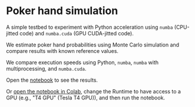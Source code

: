 # Poker hand simulation

A simple testbed to experiment with Python acceleration using `numba` (CPU-jitted code) and `numba.cuda` (GPU CUDA-jitted code).

We estimate poker hand probabilities using Monte Carlo simulation and compare results with known reference values.

We compare execution speeds using Python, `numba`, `numba` with multiprocessing, and `numba.cuda`.

Open the [notebook](https://github.com/hhoppe/poker_hand/blob/main/poker_hand.ipynb) to see the results.

Or [open the notebook in Colab](https://colab.research.google.com/github/hhoppe/poker_hand/blob/main/poker_hand.ipynb),
change the Runtime to have access to a GPU (e.g., "T4 GPU" (Tesla T4 GPU)), and then run the notebook.
